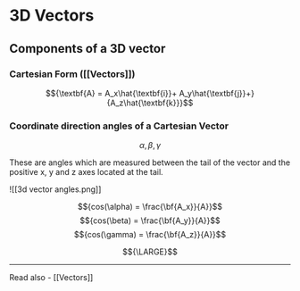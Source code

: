 # 3D Vectors
## Components of a 3D vector

### Cartesian Form ([[Vectors]])
$${\textbf{A} = A_x\hat{\textbf{i}}+ A_y\hat{\textbf{j}}+}{A_z\hat{\textbf{k}}}$$

### Coordinate direction angles of a Cartesian Vector

$${\alpha, \beta, \gamma}$$

These are angles which are measured between the tail of the vector and the positive x, y and z axes located at the tail.

![[3d vector angles.png]]

$${cos(\alpha) = \frac{\bf{A_x}}{A}}$$
$${cos(\beta) = \frac{\bf{A_y}}{A}}$$
$${cos(\gamma) = \frac{\bf{A_z}}{A}}$$

$${\LARGE}$$



---
Read also - [[Vectors]]